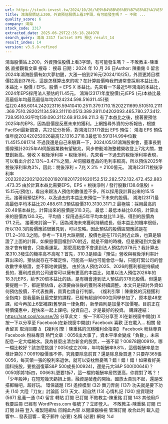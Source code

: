 ```yaml
---
url: https://stock-invest.tw/2024/10/26/%E9%B4%BB%E6%B5%B7%E8%82%A1%E5%83%B9%E7%AB%99%E4%B8%8A200%EF%BC%8C%E5%A4%96%E8%B3%87%E9%A0%90%E4%BC%B0%E8%82%A1%E5%83%B9%E4%B8%8A%E7%9C%8B3%E5%AD%97%E9%A0%AD%EF%BC%8C%E6%9C%89%E5%8F%AF%E8%83%BD/
title: 鴻海股價站上200，外資預估股價上看3字頭，有可能發生嗎？ – 不敗 ...
quality_score: 6
company: 鴻海
stock_code: 2317
extracted_date: 2025-06-29T22:35:18.284978
search_query: 鴻海 2317 factset EPS 預估 result_14
result_index: 14
version: v3.5.0-refined
---
```


鴻海股價站上200，外資預估股價上看3字頭，有可能發生嗎？ – 不敗教主-陳重銘
直接觀看文章
搜尋：
搜尋
日期：2024 年 10 月 26 日Author: 陳重銘
0 留言
2024年鴻海股價有如大夢初醒，大漲一倍到216元(2024/10/25)，外資更將目標價拉高到378元，這是怎樣算出來的呢？在計算股價時我們通常會採用本益比法，本益比 = 股價 / EPS，股價 = EPS X 本益比。先來看一下最近5年鴻海的本益比，2024年EPS採用法人預估的11.45元。
鴻海(2317)年度股價(元)EPS (元)本益比最高最低年均最高最低年均2024234.598.516311.45(預估)20.488.6014.242023116.59410410.2511.379.1710.15202211699.510510.2111.369.7510.282021134.593.311110.0513.389.2811.04202093.465.780.27.3412.728.9510.93平均139.090.2112.69.913.99.211.3
有了本益比之後，接著要預估2025年的EPS，因為股價是反應未來的獲利。上網搜尋外資的分析報告，根據FactSet最新調查，共22位分析師，對鴻海(2317)做出 EPS 預估：
鴻海 EPS 預估值年度202420252026最高12.1316.2718.3最低10.591314.99中位數11.4515.0817.14
不過我還是自己來驗算一下，2024/05/31鴻海股東會，董事長劉揚偉預計2025年AI伺服器業務有望破兆，同步帶動鴻海整體營收登上7兆大關，雙雙創新高。營收 X 稅後淨利率 = 稅後淨利，先來看一下過去的稅後淨利率表現，可以看出介於2.13%~3.47%之間，AI伺服器產品的毛利率較高，所以預估2025年稅後淨利率為3%，因此：稅後淨利 = 7兆 X 3% = 2100億元。
鴻海(2317)稅後淨利率2023202220212020201920182017201620152.512.282.572.132.472.452.883.473.35
由於計算本益比需要EPS，EPS = 稅後淨利 / 發行股數(138.6億股) = 15.15元(預估)，看出來跟法人預估的數值差不多，所以採用我計算出來的15.15元。接著用預估EPS，以及過去的本益比來預估一下未來的股價。
鴻海(2317)最高最低平均本益比20.488.611.3預估股價310.3130.3171.2
最極端：採用最高的20.48倍本益比，計算出來的股價是310.3元。
最低：最低本益比8.6倍，計算出來的股價為130.3元。
平均值：採用過去5年平均本益比11.3倍，得到的股價為171.2元。
接著來討論一下，因為鴻海未來獲利持續成長，低本益比的機率很低，所以130.3的股價應該很難見到，可以忽略。因此預估的股價區間應該是在171.2~310.3之間。參考一下8月大跌期間，股價也是在170元附近止跌，也算是驗證了上面的計算，如果股價回檔到170附近，就是不錯的時機，但是要碰到大盤重挫才會有機會，只能看運氣。
那麼高點會不會達到法人預估的378元？我計算出來310.3發生的機率高不高呢？首先，310.3是經由『預估』營收與稅後淨利率計算出來的，預估就存在不確定性，可能高一點也可能會低一點，只能盯緊公司的營收數字來驗證，並不斷地做調整。
由於法人預估2025、2026的獲利都是持續成長的，獲利成長的公司通常可以擁有更高的本益比，如果以法人預估2026年的18.3元EPS，給予20倍本益比的話，是有機會達到法人預估的378元股價。但還是要提醒一下，都是預估值，必須要由往後的獲利來持續調整。本文只是探討外資如何預估股價，不代表推薦，買賣也請自行判斷。
《複利引擎｜陳重銘的沉穩獲利全指南》是我最新且最完整的課程，已經有超過9000位同學參加了，原本是48堂課，如今再加上6堂補課(舊學員一律免費)，新學員則是加量不加價喔。目前正在特價優惠中，趕快來一起上課吧。投資自己，才是最好的投資。
購課連結：https://sat.cool/course/78
分享此文：
按一下即可分享至 X(在新視窗中開啟)
X
按一下以分享至 Facebook(在新視窗中開啟)
Facebook
喜歡 正在載入...
相關
發表留言 取消回覆
Δ
【複利引擎｜陳重銘的沉穩獲利全指南】
Facebook 粉絲專頁
Facebook 粉絲專頁
熱門文章︰0056出大事了，資本平準金變成「負數」，未來配息一定大幅縮水。我為甚麼出清台新金的股票，一張不留？00878跟00919，哪一檔比較好？該怎麼挑選？0050成立20年，年均報酬率9.8%，這個報酬率是怎樣計算的？00919股價漲不停，究竟要除息前買？還是除息後買進？只要存365張0056，每天領一張的股利來退休，就可以安枕無憂嗎？錯！錯！錯！如果看好美國科技股，要挑選復華S&P 500成長(00924)，還是元大S&P 500(00646)？0050即將1拆四，00663L更要1拆7，這一檔的報酬率居然更高，你買對了嗎？！「少年股神」在短短幾天虧損上億，融資是破產的開始。國旅太貴玩不起，還是改搭郵輪吧，超好玩。 環保議題 (15)
遙控模型 (32)
舞刀弄劍 (137)
功夫就是要下功夫 (14)
大陸『刀友』討論區 (21)
天文、超自然 (13)
心情札記 (120)
投資理財 (567)
亂養一通 (14)
留言
轉貼
訂閱
已訂閱
不敗教主-陳重銘
訂閱 143 其他用戶
我要註冊
已經有 WordPress.com 帳號了？立即登入。
不敗教主-陳重銘
訂閱
已訂閱
註冊
登入
複製短網址
回報此內容
以閱讀器檢視
管理訂閱
收合此列
載入迴響中...
發表迴響…
電子郵件 (必要)
名稱 (必要)
網站
%d